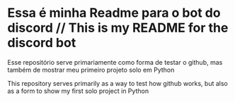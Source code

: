 # Essa é minha Readme para o bot do discord // This is my README for the discord bot

Esse repositório serve primariamente como forma de testar o github, mas também de mostrar meu primeiro projeto solo em Python

This repository serves primarily as a way to test how github works, but also as a form to show my first solo project in Python
